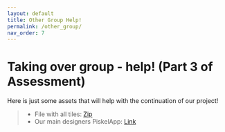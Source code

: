 ```yaml
---
layout: default
title: Other Group Help!
permalink: /other_group/
nav_order: 7
---
```


# Taking over group - help! (Part 3 of Assessment)
Here is just some assets that will help with the continuation of our project!

> * File with all tiles: [Zip](/files/TiledFiles.zip)
> * Our main designers PiskelApp: [Link](https://www.piskelapp.com/user/4835479646633984)

